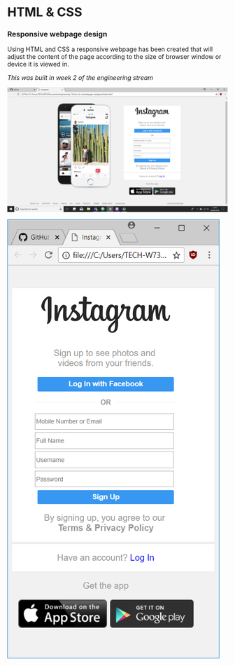 # HTML & CSS
### Responsive webpage design

Using HTML and CSS a responsive webpage has been created that will adjust the content of the page according to the size of browser window or device it is viewed in.

*This was built in week 2 of the engineering stream*

![Instagram full page](images/instagram-full.png)

![Instagram small page](images/instagram-small.png)
